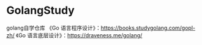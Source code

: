 # GolangStudy
golang自学仓库
《Go 语言程序设计》：https://books.studygolang.com/gopl-zh/
《Go 语言底层设计》：https://draveness.me/golang/
